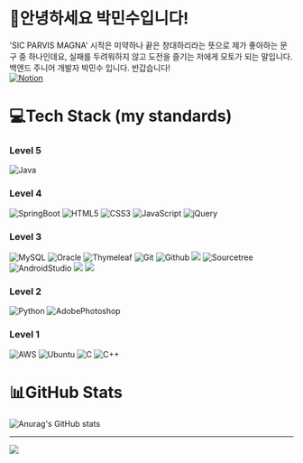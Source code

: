 #  🎸안녕하세요 박민수입니다!  
'SIC PARVIS MAGNA' 시작은 미약하나 끝은 창대하리라는 뜻으로 제가 좋아하는 문구 중 하나인데요,
실패를 두려워하지 않고 도전을 즐기는 저에게 모토가 되는 말입니다. 백엔드 주니어 개발자 박민수 입니다. 반갑습니다! <br/>
 <a href="https://luminous-sweatpants-b64.notion.site/Hello-Avery-c45b1be3690649ba85d674d5d8b33f47">![Notion](https://img.shields.io/badge/Notion-%23000000.svg?style=flat&logo=notion&logoColor=white) </a>

# 💻Tech Stack (my standards)

  
### Level 5
![Java](https://img.shields.io/badge/java-%23ED8B00.svg?style=flat&logo=Java&logoColor=white) 



### Level 4
![SpringBoot](https://img.shields.io/badge/SpringBoot-6DB33F.svg?style=flat&logo=SpringBoot&logoColor=white) 
![HTML5](https://img.shields.io/badge/html5-%23E34F26.svg?style=flat&logo=html5&logoColor=white)
![CSS3](https://img.shields.io/badge/css3-%231572B6.svg?style=flat&logo=css3&logoColor=white) 
![JavaScript](https://img.shields.io/badge/javascript-%23323330.svg?style=flat&logo=javascript&logoColor=%23F7DF1E)
![jQuery](https://img.shields.io/badge/jquery-%230769AD.svg?style=flat&logo=jquery&logoColor=white) 


### Level 3
![MySQL](https://img.shields.io/badge/mysql-%2300f.svg?style=flat&logo=mysql&logoColor=white) 
![Oracle](https://img.shields.io/badge/Oracle-F80000?style=flat&logo=oracle&logoColor=white) 
![Thymeleaf](https://img.shields.io/badge/Thymeleaf-%23005C0F.svg?style=flat&logo=Thymeleaf&logoColor=white) 
![Git](https://img.shields.io/badge/git-181717?style=flat&logo=Git&logoColor=white) 
![Github](https://img.shields.io/badge/Github-181717?style=flat&logo=Github&logoColor=white) 
<img src="https://img.shields.io/badge/JPA-green"/>
![Sourcetree](https://img.shields.io/badge/Sourcetree-0052CC.svg?style=flat&logo=Sourcetree&logoColor=white)
![AndroidStudio](https://img.shields.io/badge/AndroidStudio-3DDC84?style=flat&logo=AndroidStudio&logoColor=white) 
<img src="https://img.shields.io/badge/Mybatis-gray"/>
<img src="https://img.shields.io/badge/SVN-819EC8"/>

### Level 2
![Python](https://img.shields.io/badge/python-3670A0?style=flat&logo=python&logoColor=ffdd54)
![AdobePhotoshop](https://img.shields.io/badge/AdobePhotoshop-31A8FF?style=flat&logo=AdobePhotoshop&logoColor=white) 

### Level 1

![AWS](https://img.shields.io/badge/AWS-%23FF9900.svg?style=flat&logo=amazon-aws&logoColor=white) 
![Ubuntu](https://img.shields.io/badge/Ubuntu-E95420.svg?style=flat&logo=Ubuntu-&logoColor=white) 
![C](https://img.shields.io/badge/C-A8B9CC.svg?style=flat&logo=C-&logoColor=white) 
![C++](https://img.shields.io/badge/C++-00599C.svg?style=flat&logo=C++-&logoColor=white) 








# 📊GitHub Stats

![Anurag's GitHub stats](https://github-readme-stats.vercel.app/api?username=NormalHero&show_icons=true&theme=radical)<br/>







--------------------- 
 [![](https://visitcount.itsvg.in/api?id=NormalHero&icon=4&color=12)](https://visitcount.itsvg.in)

